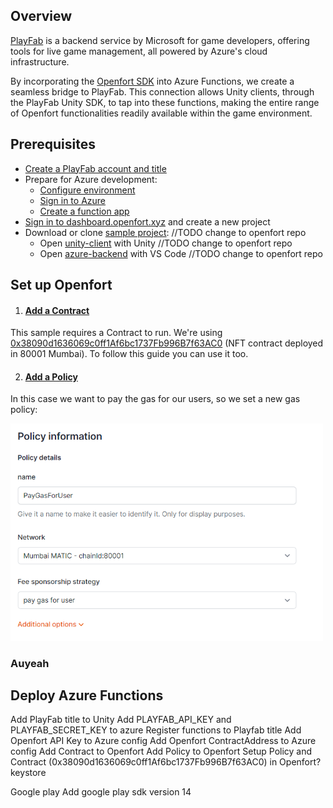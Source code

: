 ## Overview
[PlayFab](https://playfab.com/) is a backend service by Microsoft for game developers, offering tools for live game management, all powered by Azure's cloud infrastructure.

By incorporating the [Openfort SDK](https://github.com/openfort-xyz/openfort-node) into Azure Functions, we create a seamless bridge to PlayFab. This connection allows Unity clients, through the PlayFab Unity SDK, to tap into these functions, making the entire range of Openfort functionalities readily available within the game environment.

## Prerequisites
+ [Create a PlayFab account and title](https://learn.microsoft.com/en-us/gaming/playfab/gamemanager/quickstart)
+ Prepare for Azure development:
    + [Configure environment](https://learn.microsoft.com/en-us/azure/azure-functions/create-first-function-vs-code-node?pivots=nodejs-model-v4#configure-your-environment)
    + [Sign in to Azure](https://learn.microsoft.com/en-us/azure/azure-functions/create-first-function-vs-code-node?pivots=nodejs-model-v4#sign-in-to-azure)
    + [Create a function app](https://learn.microsoft.com/en-us/azure/azure-functions/create-first-function-vs-code-node?pivots=nodejs-model-v4#create-the-function-app-in-azure)
+ [Sign in to dashboard.openfort.xyz](http://dashboard.openfort.xyz) and create a new project
+ Download or clone [sample project](https://github.com/dpradell-dev/openfort-playfab-unity-sample): //TODO change to openfort repo
    + Open [unity-client](https://github.com/dpradell-dev/openfort-playfab-unity-sample/tree/main/unity-client) with Unity //TODO change to openfort repo 
    + Open [azure-backend](https://github.com/dpradell-dev/openfort-playfab-unity-sample/tree/main/azure-backend) with VS Code //TODO change to openfort repo

## Set up Openfort

1. #### [Add a Contract](https://dashboard.openfort.xyz/assets/new)
This sample requires a Contract to run. We're using [0x38090d1636069c0ff1Af6bc1737Fb996B7f63AC0](https://mumbai.polygonscan.com/address/0x38090d1636069c0ff1Af6bc1737Fb996B7f63AC0) (NFT contract deployed in 80001 Mumbai). To follow this guide you can use it too.

2. #### [Add a Policy](https://dashboard.openfort.xyz/policies/new)
In this case we want to pay the gas for our users, so we set a new gas policy:

<img src="image.png" alt="Alt text" width="500"/>

### Auyeah

## Deploy Azure Functions



Add PlayFab title to Unity
Add PLAYFAB_API_KEY and PLAYFAB_SECRET_KEY to azure
Register functions to Playfab title
Add Openfort API Key to Azure config
Add Openfort ContractAddress to Azure config
Add Contract to Openfort
Add Policy to Openfort
Setup Policy and Contract (0x38090d1636069c0ff1Af6bc1737Fb996B7f63AC0) in Openfort?
keystore


Google play
Add google play sdk version 14


